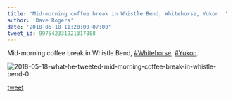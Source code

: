 ```yaml
---
title: 'Mid-morning coffee break in Whistle Bend, Whitehorse, Yukon. '
author: 'Dave Rogers'
date: '2018-05-18 11:20:00-07:00'
tweet_id: 997542331921317888
---
```

Mid-morning coffee break in Whistle Bend, [#Whitehorse](https://twitter.com/hashtag/whitehorse), [#Yukon](https://twitter.com/hashtag/yukon).

![2018-05-18-what-he-tweeted-mid-morning-coffee-break-in-whistle-bend-0](/heap/2018-05-18-what-he-tweeted-mid-morning-coffee-break-in-whistle-bend-0.jpg)

[tweet](https://twitter.com/yukondude/status/997542331921317888)
